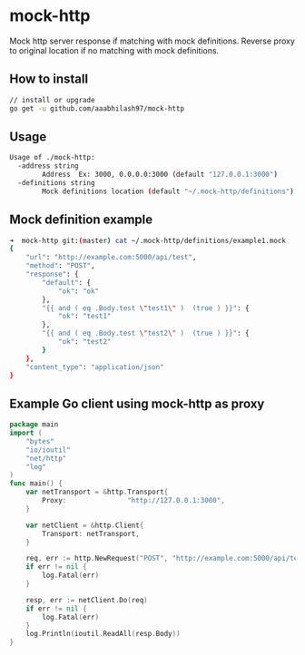 # mock-http

Mock http server response if matching with mock definitions.
Reverse proxy to original location if no matching with mock definitions.

## How to install 
```sh
// install or upgrade
go get -u github.com/aaabhilash97/mock-http
```

## Usage

```bash
Usage of ./mock-http:
  -address string
    	Address  Ex: 3000, 0.0.0.0:3000 (default "127.0.0.1:3000")
  -definitions string
    	Mock definitions location (default "~/.mock-http/definitions")
```

## Mock definition example

```bash
➜  mock-http git:(master) cat ~/.mock-http/definitions/example1.mock
{
    "url": "http://example.com:5000/api/test",
    "method": "POST",
    "response": {
        "default": {
            "ok": "ok"
        },
        "{{ and ( eq .Body.test \"test1\" )  (true ) }}": {
            "ok": "test1"
        },
        "{{ and ( eq .Body.test \"test2\" )  (true ) }}": {
            "ok": "test2"
        }
    },
    "content_type": "application/json"
}
```

## Example Go client using mock-http as proxy

```go
package main
import (
    "bytes"
	"io/ioutil"
	"net/http"
	"log"
)
func main() {
	var netTransport = &http.Transport{
		Proxy:               "http://127.0.0.1:3000",
	}

	var netClient = &http.Client{
		Transport: netTransport,
	}

	req, err := http.NewRequest("POST", "http://example.com:5000/api/test", nil)
	if err != nil {
		log.Fatal(err)
	}

	resp, err := netClient.Do(req)
	if err != nil {
		log.Fatal(err)
	}
	log.Println(ioutil.ReadAll(resp.Body))
}

```
